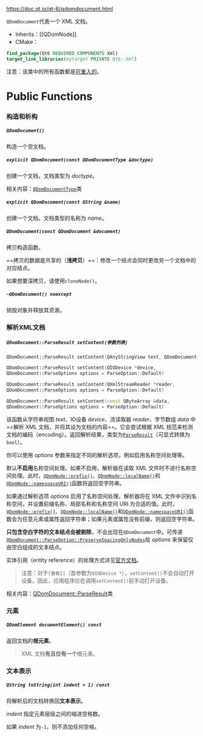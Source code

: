 https://doc.qt.io/qt-6/qdomdocument.html

`QDomDocument`代表一个 XML 文档。

- Inherits：[[QDomNode]]
- CMake：
```cmake
find_package(Qt6 REQUIRED COMPONENTS Xml)
target_link_libraries(mytarget PRIVATE Qt6::Xml)
```

注意：该类中的所有函数都是[可重入的](https://doc.qt.io/qt-6/threads-reentrancy.html)。

# Public Functions

### 构造和析构

##### `QDomDocument()`

构造一个空文档。

##### `explicit QDomDocument(const QDomDocumentType &doctype)`

创建一个文档，文档类型为 *doctype*。

相关内容：[`QDomDocumentType`](https://doc.qt.io/qt-6/qdomdocumenttype.html)类

##### `explicit QDomDocument(const QString &name)`

创建一个文档，文档类型的名称为 *name*。

##### `QDomDocument(const QDomDocument &document)`

拷贝构造函数。

==拷贝的数据是共享的（**浅拷贝**）==：修改一个结点会同时更改另一个文档中的对应结点。

如果想要深拷贝，请使用`cloneNode()`。

##### `~QDomDocument() noexcept`

销毁对象并释放其资源。

### 解析XML文档

##### `QDomDocument::ParseResult setContent(参数列表)`

```cpp
QDomDocument::ParseResult setContent(QAnyStringView text, QDomDocument::ParseOptions options = ParseOption::Default)

QDomDocument::ParseResult setContent(QIODevice *device, 
QDomDocument::ParseOptions options = ParseOption::Default)

QDomDocument::ParseResult setContent(QXmlStreamReader *reader, 
QDomDocument::ParseOptions options = ParseOption::Default)

QDomDocument::ParseResult setContent(const QByteArray &data,
QDomDocument::ParseOptions options = ParseOption::Default)
```

该函数从字符串视图 *text*、IO设备 *device*、流读取器 *reader*、字节数组 *data* 中==解析 XML 文档，并将其设为文档的内容==。它会尝试根据 XML 规范来检测文档的编码（encoding）。返回解析结果，类型为[`ParseResult`](https://doc.qt.io/qt-6/qdomdocument-parseresult.html)（可显式转换为`bool`）。

你可以使用 *options* 参数来指定不同的解析选项，例如启用名称空间处理等。

默认**不启用**名称空间处理。如果不启用，解析器在读取 XML 文件时不进行名称空间处理。此时，[`QDomNode::prefix()`](https://doc.qt.io/qt-6/qdomnode.html#prefix)、[`QDomNode::localName()`](https://doc.qt.io/qt-6/qdomnode.html#localName)和[`QDomNode::namespaceURI()`](https://doc.qt.io/qt-6/qdomnode.html#namespaceURI)函数将返回空字符串。

如果通过解析选项 *options* 启用了名称空间处理，解析器将在 XML 文件中识别名称空间，并设置前缀名称、局部名称和名称空间 URI 为合适的值。此时，[`QDomNode::prefix()`](https://doc.qt.io/qt-6/qdomnode.html#prefix)、[`QDomNode::localName()`](https://doc.qt.io/qt-6/qdomnode.html#localName)和[`QDomNode::namespaceURI()`](https://doc.qt.io/qt-6/qdomnode.html#namespaceURI)函数会为任意元素或属性返回字符串；如果元素或属性没有前缀，则返回空字符串。

**只包含空白字符的文本结点会被剔除**，不会出现在`QDomDocument`中。可传递[`QDomDocument::ParseOption::PreserveSpacingOnlyNodes`](https://doc.qt.io/qt-6/qdomdocument.html#ParseOption-enum)给 *options* 来保留仅由空白组成的文本结点。

实体引用（entity reference）的处理方式详见[官方文档](https://doc.qt.io/qt-6/qdomdocument.html#setContent)。

> 注意：对于`[重载2]`（首参数为`QIODevice *`），`setContent()`不会自动打开设备。因此，应用程序应在调用`setContent()`前手动打开设备。

相关内容：[QDomDocument::ParseResult](https://doc.qt.io/qt-6/qdomdocument-parseresult.html)类

### 元素

##### `QDomElement documentElement() const`

返回文档的**根元素**。

> XML 文档**有且仅有一个**根元素。

### 文本表示

##### `QString toString(int indent = 1) const`

将解析后的文档转换回**文本表示**。

*indent* 指定元素层级之间的缩进空格数。

如果 *indent* 为`-1`，则不添加任何空格。

